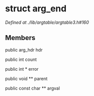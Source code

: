 # struct arg_end

*Defined at ./lib/argtable/argtable3.h#160*

## Members

public arg_hdr hdr

public int count

public int * error

public void ** parent

public const char ** argval



